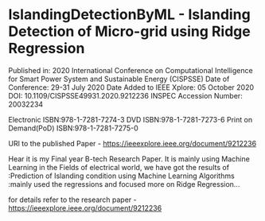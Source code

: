 # IslandingDetectionByML - Islanding Detection of Micro-grid using Ridge Regression

Published in: 2020 International Conference on Computational Intelligence for Smart Power System and Sustainable Energy (CISPSSE)
Date of Conference: 29-31 July 2020
Date Added to IEEE Xplore: 05 October 2020
DOI: 10.1109/CISPSSE49931.2020.9212236
INSPEC Accession Number: 20032234

Electronic ISBN:978-1-7281-7274-3
DVD ISBN:978-1-7281-7273-6
Print on Demand(PoD) ISBN:978-1-7281-7275-0

URl to the published Paper - https://ieeexplore.ieee.org/document/9212236

Hear it is my Final year B-tech Research Paper.
It is mainly using Machine Learning in the Fields of electrical world, we have got the results of :Prediction of Islanding condition using Machine Learning Algorithms :mainly used the regressions and focused more on Ridge Regression... 

for details refer to the research paper - https://ieeexplore.ieee.org/document/9212236
